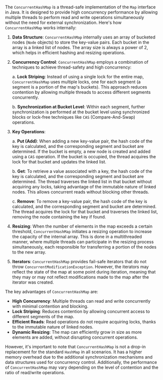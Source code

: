 The `ConcurrentHashMap` is a thread-safe implementation of the `Map` interface in Java. It is designed to provide high concurrency performance by allowing multiple threads to perform read and write operations simultaneously without the need for external synchronization. Here's how `ConcurrentHashMap` works internally:

1. **Data Structure**: `ConcurrentHashMap` internally uses an array of bucketed nodes (`Node` objects) to store the key-value pairs. Each bucket in the array is a linked list of nodes. The array size is always a power of 2, which helps in efficient hashing and resizing operations.

2. **Concurrency Control**: `ConcurrentHashMap` employs a combination of techniques to achieve thread-safety and high concurrency:

   a. **Lock Striping**: Instead of using a single lock for the entire map, `ConcurrentHashMap` uses multiple locks, one for each segment (a segment is a portion of the map's buckets). This approach reduces contention by allowing multiple threads to access different segments concurrently.

   b. **Synchronization at Bucket Level**: Within each segment, further synchronization is performed at the bucket level using synchronized blocks or lock-free techniques like `CAS` (Compare-And-Swap) operations.

3. **Key Operations**:

   a. **Put (Add)**: When adding a new key-value pair, the hash code of the key is calculated, and the corresponding segment and bucket are determined. If the bucket is empty, a new node is created and added using a `CAS` operation. If the bucket is occupied, the thread acquires the lock for that bucket and updates the linked list.

   b. **Get**: To retrieve a value associated with a key, the hash code of the key is calculated, and the corresponding segment and bucket are determined. The thread traverses the linked list in that bucket without acquiring any locks, taking advantage of the immutable nature of linked nodes. This allows concurrent reads without blocking other threads.

   c. **Remove**: To remove a key-value pair, the hash code of the key is calculated, and the corresponding segment and bucket are determined. The thread acquires the lock for that bucket and traverses the linked list, removing the node containing the key if found.

4. **Resizing**: When the number of elements in the map exceeds a certain threshold, `ConcurrentHashMap` initiates a resizing operation to increase the capacity of the internal array. This is done in a multithreaded manner, where multiple threads can participate in the resizing process simultaneously, each responsible for transferring a portion of the nodes to the new array.

5. **Iterators**: `ConcurrentHashMap` provides fail-safe iterators that do not throw `ConcurrentModificationException`. However, the iterators may reflect the state of the map at some point during iteration, meaning that they may or may not reflect modifications made to the map after the iterator was created.

The key advantages of `ConcurrentHashMap` are:

- **High Concurrency**: Multiple threads can read and write concurrently with minimal contention and blocking.
- **Lock Striping**: Reduces contention by allowing concurrent access to different segments of the map.
- **Efficient Reads**: Read operations do not require acquiring locks, thanks to the immutable nature of linked nodes.
- **Dynamic Resizing**: The map can efficiently grow in size as more elements are added, without disrupting concurrent operations.

However, it's important to note that `ConcurrentHashMap` is not a drop-in replacement for the standard `HashMap` in all scenarios. It has a higher memory overhead due to the additional synchronization mechanisms and data structures used for concurrency control. Additionally, the performance of `ConcurrentHashMap` may vary depending on the level of contention and the ratio of read/write operations.